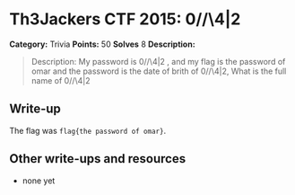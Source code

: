 # Th3Jackers CTF 2015: 0/\/\4|2

**Category:** Trivia
**Points:** 50
**Solves** 8
**Description:**

> Description: My password is 0/\/\4|2 , and my flag is the password of omar and the password is the date of brith of 0/\/\4|2, What is the full name of 0/\/\4|2

## Write-up

The flag was `flag{the password of omar}`.

## Other write-ups and resources

* none yet
